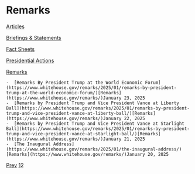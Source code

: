# 					Remarks				

[Articles](/articles/)

[Briefings &amp; Statements](/briefings-statements/)

[Fact Sheets](/fact-sheets/)

[Presidential Actions](/presidential-actions/)

[Remarks](/remarks/)

    -  [Remarks By President Trump at the World Economic Forum](https://www.whitehouse.gov/remarks/2025/01/remarks-by-president-trump-at-the-world-economic-forum/)[Remarks](https://www.whitehouse.gov/remarks/)January 23, 2025 
    -  [Remarks by President Trump and Vice President Vance at Liberty Ball](https://www.whitehouse.gov/remarks/2025/01/remarks-by-president-trump-and-vice-president-vance-at-liberty-ball/)[Remarks](https://www.whitehouse.gov/remarks/)January 22, 2025 
    -  [Remarks by President Trump and Vice President Vance at Starlight Ball](https://www.whitehouse.gov/remarks/2025/01/remarks-by-president-trump-and-vice-president-vance-at-starlight-ball/)[Remarks](https://www.whitehouse.gov/remarks/)January 21, 2025 
    -  [The Inaugural Address](https://www.whitehouse.gov/remarks/2025/01/the-inaugural-address/)[Remarks](https://www.whitehouse.gov/remarks/)January 20, 2025 

[Prev](https://www.whitehouse.gov/remarks/)
[1](https://www.whitehouse.gov/remarks/)2
